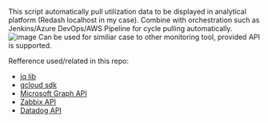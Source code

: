 This script automatically pull utilization data to be displayed in analytical platform (Redash localhost in my case).
Combine with orchestration such as Jenkins/Azure DevOps/AWS Pipeline for cycle pulling automatically.
![image](https://user-images.githubusercontent.com/101460772/158055509-5f423d8b-5cbd-4f58-8f78-9c6d097f29a1.png)
Can be used for similiar case to other monitoring tool, provided API is supported.

Refference used/related in this repo:
- [jq lib](https://stedolan.github.io/jq/)
- [gcloud sdk](https://cloud.google.com/sdk/gcloud)
- [Microsoft Graph API](https://docs.microsoft.com/en-us/graph/api/resources/azure-ad-overview?view=graph-rest-1.0)
- [Zabbix API](https://www.zabbix.com/documentation/current/en/manual/api)
- [Datadog API](https://docs.datadoghq.com/api/latest/)
